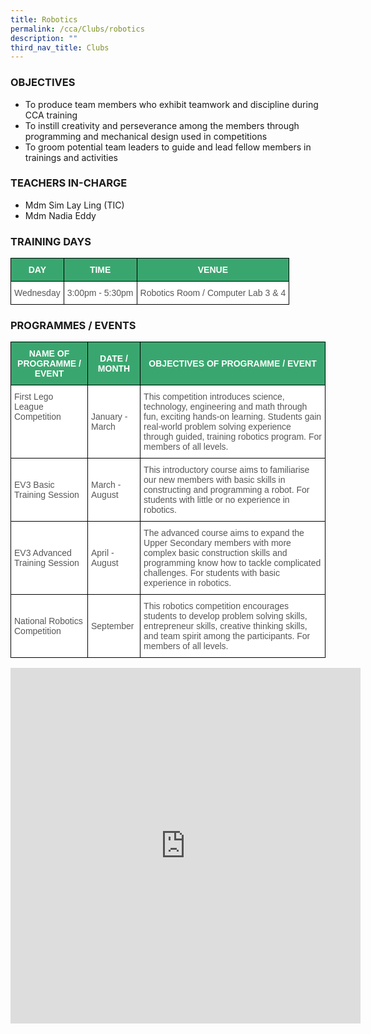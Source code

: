 ```yaml
---
title: Robotics
permalink: /cca/Clubs/robotics
description: ""
third_nav_title: Clubs
---
```

### OBJECTIVES

*   To produce team members who exhibit teamwork and discipline during CCA training
*   To instill creativity and perseverance among the members through programming and mechanical design used in competitions
*   To groom potential team leaders to guide and lead fellow members in trainings and activities

  

### TEACHERS IN-CHARGE

*   Mdm Sim Lay Ling (TIC)
*   Mdm&nbsp;Nadia Eddy

  

### TRAINING DAYS

<style type="text/css">
.tg  {border-collapse:collapse;border-spacing:0;}
.tg td{border-color:black;border-style:solid;border-width:1px;font-family:Arial, sans-serif;font-size:14px;
  overflow:hidden;padding:10px 5px;word-break:normal;}
.tg th{border-color:black;border-style:solid;border-width:1px;font-family:Arial, sans-serif;font-size:14px;
  font-weight:normal;overflow:hidden;padding:10px 5px;word-break:normal;}
.tg .tg-k0s0{background-color:#3AA66F;color:#FFF;font-weight:bold;text-align:center;vertical-align:middle}
.tg .tg-mwz3{background-color:#FFF;color:#565656;text-align:left;vertical-align:middle}
</style>
<table class="tg">
<thead>
  <tr>
    <th class="tg-k0s0"><span style="color:#FFF;background-color:#3AA66F">DAY</span></th>
    <th class="tg-k0s0"><span style="color:#FFF;background-color:#3AA66F">TIME</span></th>
    <th class="tg-k0s0"><span style="color:#FFF;background-color:#3AA66F">VENUE</span></th>
  </tr>
</thead>
<tbody>
  <tr>
    <td class="tg-mwz3"><span style="color:#565656">Wednesday</span></td>
    <td class="tg-mwz3"><span style="color:#565656">3:00pm - 5:30pm</span></td>
    <td class="tg-mwz3"><span style="color:#565656">Robotics Room / Computer Lab 3 &amp; 4</span></td>
  </tr>
</tbody>
</table>

### PROGRAMMES / EVENTS

<style type="text/css">
.tg  {border-collapse:collapse;border-spacing:0;}
.tg td{border-color:black;border-style:solid;border-width:1px;font-family:Arial, sans-serif;font-size:14px;
  overflow:hidden;padding:10px 5px;word-break:normal;}
.tg th{border-color:black;border-style:solid;border-width:1px;font-family:Arial, sans-serif;font-size:14px;
  font-weight:normal;overflow:hidden;padding:10px 5px;word-break:normal;}
.tg .tg-61iw{background-color:#FFF;color:#F00;text-align:left;vertical-align:top}
.tg .tg-k0s0{background-color:#3AA66F;color:#FFF;font-weight:bold;text-align:center;vertical-align:middle}
.tg .tg-mwz3{background-color:#FFF;color:#565656;text-align:left;vertical-align:middle}
</style>
<table class="tg">
<thead>
  <tr>
    <th class="tg-k0s0"><span style="color:#FFF;background-color:#3AA66F">NAME OF PROGRAMME / EVENT</span></th>
    <th class="tg-k0s0"><span style="color:#FFF;background-color:#3AA66F">DATE / MONTH</span></th>
    <th class="tg-k0s0"><span style="color:#FFF;background-color:#3AA66F">OBJECTIVES OF PROGRAMME / EVENT</span></th>
  </tr>
</thead>
<tbody>
  <tr>
    <td class="tg-61iw"><span style="color:#565656">First Lego League Competition</span><br></td>
    <td class="tg-mwz3"><span style="color:#565656">January - March</span>   </td>
    <td class="tg-mwz3"><span style="color:#565656">This competition introduces science, technology, engineering and math through fun, exciting hands-on learning. Students gain real-world problem solving experience through guided, training robotics program. For members of all levels.</span></td>
  </tr>
  <tr>
    <td class="tg-mwz3"><span style="color:#565656">EV3</span><span style="background-color:transparent"> Basic Training Session</span></td>
    <td class="tg-mwz3"><span style="color:#565656">March - August</span></td>
    <td class="tg-mwz3"><span style="color:#565656">This introductory course aims to familiarise our new members with basic skills in constructing and programming a robot. For students with little or no experience in robotics.</span><br></td>
  </tr>
  <tr>
    <td class="tg-mwz3"><span style="color:#565656">EV3 Advanced Training Session</span></td>
    <td class="tg-mwz3"><span style="color:#565656">April - August</span></td>
    <td class="tg-mwz3"><span style="color:#565656">The advanced course aims to expand the Upper Secondary members with more complex basic construction skills and programming know how to tackle complicated challenges. For students with basic experience in robotics.</span></td>
  </tr>
  <tr>
    <td class="tg-mwz3"><span style="color:#565656">National Robotics Competition</span></td>
    <td class="tg-mwz3"><span style="color:#565656">September</span></td>
    <td class="tg-mwz3"><span style="color:#565656">This robotics competition encourages students to develop problem solving skills, entrepreneur skills, creative thinking skills, and team spirit among the participants. For members of all levels.</span></td>
  </tr>
</tbody>
</table>

<iframe allowfullscreen="true" height="569" width="560" frameborder="0" src="https://docs.google.com/presentation/d/e/2PACX-1vS3R_R7VNqtUIaNSS4MjQAflziHqhV17zXzYIkXcZdnICK_DxNJPPMFlRgm-UNcRN99B_MiVgGtHbXW/embed?start=true&amp;loop=true&amp;delayms=3000"></iframe>